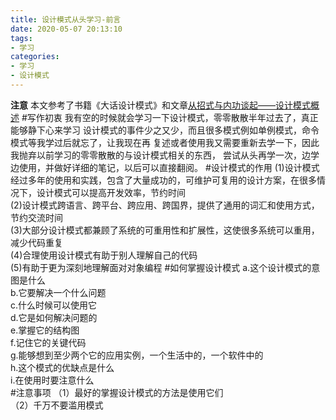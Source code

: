 ```yaml
---
title: 设计模式从头学习-前言
date: 2020-05-07 20:13:10
tags: 
- 学习
categories: 
- 学习
- 设计模式
---
```

**注意**
本文参考了书籍《大话设计模式》和文章[从招式与内功谈起——设计模式概述](https://blog.csdn.net/lovelion/article/details/7420866)
#写作初衷
我有空的时候就会学习一下设计模式，零零散散半年过去了，真正能够静下心来学习
设计模式的事件少之又少，而且很多模式例如单例模式，命令模式等我学过后就忘了，让我现在再
复述或者使用我又需要重新去学一下，因此我抛弃以前学习的零零散散的与设计模式相关的东西，
尝试从头再学一次，边学边使用，并做好详细的笔记，以后可以直接翻阅。
#设计模式的作用
(1)设计模式经过多年的使用和实践，包含了大量成功的，可维护可复用的设计方案，在很多情况下，设计模式可以提高开发效率，节约时间    
(2)设计模式跨语言、跨平台、跨应用、跨国界，提供了通用的词汇和使用方式，节约交流时间    
(3)大部分设计模式都兼顾了系统的可重用性和扩展性，这使很多系统可以重用，减少代码重复    
(4)合理使用设计模式有助于别人理解自己的代码    
(5)有助于更为深刻地理解面对对象编程
#如何掌握设计模式
a.这个设计模式的意图是什么    
b.它要解决一个什么问题    
c.什么时候可以使用它    
d.它是如何解决问题的    
e.掌握它的结构图    
f.记住它的关键代码    
g.能够想到至少两个它的应用实例，一个生活中的，一个软件中的    
h.这个模式的优缺点是什么    
i.在使用时要注意什么    
#注意事项
（1）最好的掌握设计模式的方法是使用它们    
（2）千万不要滥用模式    
